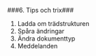 ###6. Tips och trix###

1. Ladda om trädstrukturen
2. Spåra ändringar
3. Ändra dokumenttyp
4. Meddelanden